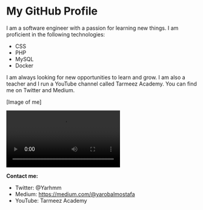 # My GitHub Profile

I am a software engineer with a passion for learning new things. I am proficient in the following technologies:

* CSS
* PHP
* MySQL
* Docker

I am always looking for new opportunities to learn and grow. I am also a teacher and I run a YouTube channel called Tarmeez Academy. You can find me on Twitter and Medium.

[Image of me]

<video src="https://user-images.githubusercontent.com/123456789/123456789.mp4" controls></video>

**Contact me:**

* Twitter: @Yarhmm
* Medium: https://medium.com/@yarobalmostafa
* YouTube: Tarmeez Academy
